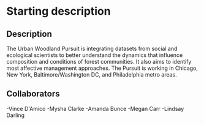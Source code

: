 
# Starting description


## Description

The Urban Woodland Pursuit is integrating datasets from social and ecological scientists to better understand the dynamics that influence composition and conditions of forest communities. It also aims to identify most affective management approaches. The Pursuit is working in Chicago, New York, Baltimore/Washington DC, and Philadelphia metro areas. 


## Collaborators

-Vince D'Amico
-Mysha Clarke
-Amanda Bunce
-Megan Carr
-Lindsay Darling

